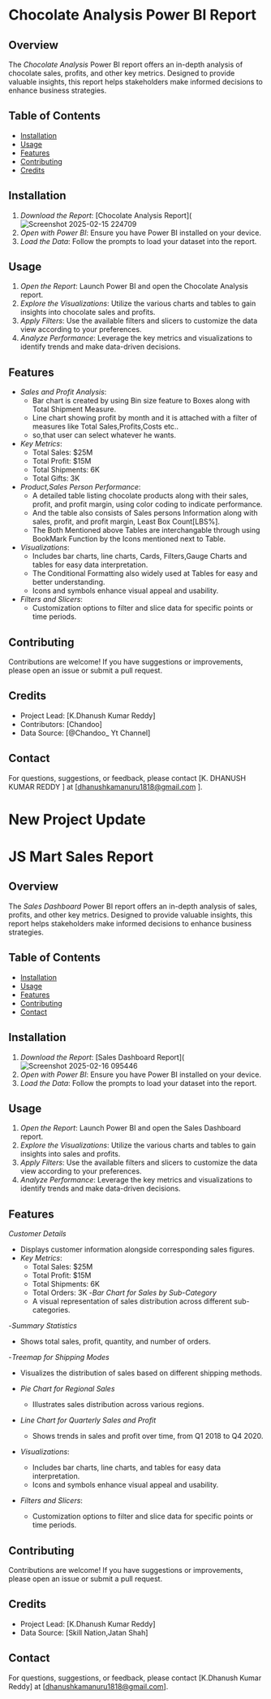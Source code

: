 # Chocolate Analysis Power BI Report

## Overview
The *Chocolate Analysis* Power BI report offers an in-depth analysis of chocolate sales, profits, and other key metrics.
Designed to provide valuable insights, this report helps stakeholders make informed decisions to enhance business strategies.

## Table of Contents
- [Installation](#installation)
- [Usage](#usage)
- [Features](#features)
- [Contributing](#contributing)
- [Credits](#credits)

## Installation
1. *Download the Report*: [Chocolate Analysis Report](![Screenshot 2025-02-15 224709](https://github.com/user-attachments/assets/9a7161fa-3f85-4273-93f3-7737c8850dfb)
2. *Open with Power BI*: Ensure you have Power BI installed on your device.
3. *Load the Data*: Follow the prompts to load your dataset into the report.

## Usage
1. *Open the Report*: Launch Power BI and open the Chocolate Analysis report.
2. *Explore the Visualizations*: Utilize the various charts and tables to gain insights into chocolate sales and profits.
3. *Apply Filters*: Use the available filters and slicers to customize the data view according to your preferences.
4. *Analyze Performance*: Leverage the key metrics and visualizations to identify trends and make data-driven decisions.

## Features
- *Sales and Profit Analysis*:
  - Bar chart is created by using Bin size feature to Boxes along with Total Shipment Measure.
  - Line chart showing profit by month and it is attached with a filter of measures like Total Sales,Profits,Costs etc..
  - so,that user can select whatever he wants.
- *Key Metrics*:
  - Total Sales: $25M
  - Total Profit: $15M
  - Total Shipments: 6K
  - Total Gifts: 3K
- *Product,Sales Person Performance*:
  - A detailed table listing chocolate products along with their sales, profit, and profit margin, using color coding to indicate performance.
  - And the table also consists of Sales persons Information along with sales, profit, and profit margin, Least Box Count[LBS%].
  - The Both Mentioned above Tables are interchangable through using BookMark Function by the Icons mentioned next to Table.
- *Visualizations*:
  - Includes bar charts, line charts, Cards, Filters,Gauge Charts and tables for easy data interpretation.
  - The Conditional Formatting also widely used at Tables for easy and better understanding.
  - Icons and symbols enhance visual appeal and usability.
- *Filters and Slicers*:
  - Customization options to filter and slice data for specific points or time periods.

## Contributing
Contributions are welcome! If you have suggestions or improvements, please open an issue or submit a pull request.

## Credits
- Project Lead: [K.Dhanush Kumar Reddy]
- Contributors: [Chandoo]
- Data Source: [@Chandoo_ Yt Channel]

## Contact
For questions, suggestions, or feedback, please contact [K. DHANUSH KUMAR REDDY ] at [dhanushkamanuru1818@gmail.com ].




# New Project Update
# JS Mart Sales Report

## Overview
The *Sales Dashboard* Power BI report offers an in-depth analysis of sales, profits, and other key metrics. Designed to provide valuable insights, this report helps stakeholders make informed decisions to enhance business strategies.

## Table of Contents
- [Installation](#installation)
- [Usage](#usage)
- [Features](#features)
- [Contributing](#contributing)
- [Contact](#contact)

## Installation
1. *Download the Report*: [Sales Dashboard Report](![Screenshot 2025-02-16 095446](https://github.com/user-attachments/assets/88fa7b3a-1a19-4db5-b91c-c96992df04e9)
2. *Open with Power BI*: Ensure you have Power BI installed on your device.
3. *Load the Data*: Follow the prompts to load your dataset into the report.

## Usage
1. *Open the Report*: Launch Power BI and open the Sales Dashboard report.
2. *Explore the Visualizations*: Utilize the various charts and tables to gain insights into sales and profits.
3. *Apply Filters*: Use the available filters and slicers to customize the data view according to your preferences.
4. *Analyze Performance*: Leverage the key metrics and visualizations to identify trends and make data-driven decisions.

## Features
 *Customer Details*
   - Displays customer information alongside corresponding sales figures.
- *Key Metrics*:
  - Total Sales: $25M
  - Total Profit: $15M
  - Total Shipments: 6K
  - Total Orders: 3K
-*Bar Chart for Sales by Sub-Category*
   - A visual representation of sales distribution across different sub-categories.

 -*Summary Statistics*
   - Shows total sales, profit, quantity, and number of orders.

 -*Treemap for Shipping Modes*
   - Visualizes the distribution of sales based on different shipping methods.

 - *Pie Chart for Regional Sales*
   - Illustrates sales distribution across various regions.

- *Line Chart for Quarterly Sales and Profit*
   - Shows trends in sales and profit over time, from Q1 2018 to Q4 2020.
- *Visualizations*:
  - Includes bar charts, line charts, and tables for easy data interpretation.
  - Icons and symbols enhance visual appeal and usability.
- *Filters and Slicers*:
  - Customization options to filter and slice data for specific points or time periods.

## Contributing
Contributions are welcome! If you have suggestions or improvements, please open an issue or submit a pull request.

## Credits
- Project Lead: [K.Dhanush Kumar Reddy]
- Data Source: [Skill Nation,Jatan Shah]

## Contact
For questions, suggestions, or feedback, please contact [K.Dhanush Kumar Reddy] at [dhanushkamanuru1818@gmail.com].










